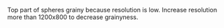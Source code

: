 Top part of spheres grainy because resolution is low. Increase resolution more than 1200x800 to decrease grainyness.
